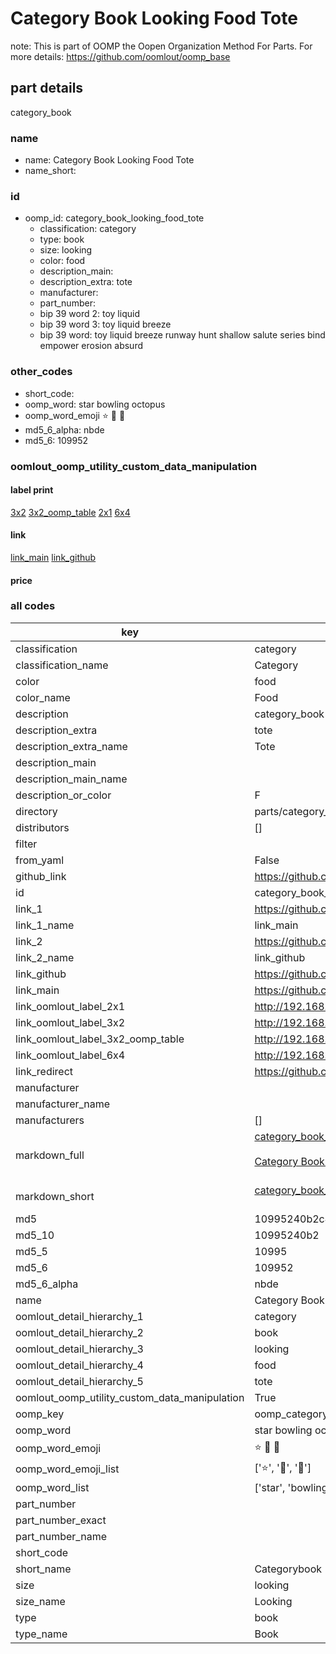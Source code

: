 # Category Book Looking Food Tote  

note: This is part of OOMP the Oopen Organization Method For Parts. For more details: https://github.com/oomlout/oomp_base

##  part details
  



category_book



### name
* name: Category Book Looking Food Tote
* name_short: 
### id
* oomp_id: category_book_looking_food_tote
  * classification: category
  * type: book
  * size: looking
  * color: food
  * description_main: 
  * description_extra: tote
  * manufacturer: 
  * part_number: 
  * bip 39 word 2: toy liquid
  * bip 39 word 3: toy liquid breeze
  * bip 39 word: toy liquid breeze runway hunt shallow salute series bind empower erosion absurd

### other_codes
* short_code: 
* oomp_word: star bowling octopus
* oomp_word_emoji :star: :bowling: :octopus:
* md5_6_alpha: nbde
* md5_6: 109952






### oomlout_oomp_utility_custom_data_manipulation
#### label print
[3x2](http://192.168.1.245:1112/?label=oomp%20nbde)
[3x2_oomp_table](http://192.168.1.108:1112/?label=oomp%20nbde)
[2x1](http://192.168.1.242:1112/?label=oomp%20nbde)
[6x4](http://192.168.1.55:1112/?label=oomp%20nbde)    

#### link

[link_main](https://github.com/oomlout/oomlout_oomp_version_1_messy/tree/main/parts/category_book_looking_food_tote) [link_github](https://github.com/oomlout/oomlout_oomp_version_1_messy/tree/main/parts/category_book_looking_food_tote)                             

#### price







### all codes 
| key | value |  
| --- | --- |  
| classification | category |  
| classification_name | Category |  
| color | food |  
| color_name | Food |  
| description | category_book |  
| description_extra | tote |  
| description_extra_name | Tote |  
| description_main |  |  
| description_main_name |  |  
| description_or_color | F  |  
| directory | parts/category_book_looking_food_tote |  
| distributors | [] |  
| filter |  |  
| from_yaml | False |  
| github_link | https://github.com/oomlout/oomlout_oomp_part_src/tree/main/parts/category_book_looking_food_tote |  
| id | category_book_looking_food_tote |  
| link_1 | https://github.com/oomlout/oomlout_oomp_version_1_messy/tree/main/parts/category_book_looking_food_tote |  
| link_1_name | link_main |  
| link_2 | https://github.com/oomlout/oomlout_oomp_version_1_messy/tree/main/parts/category_book_looking_food_tote |  
| link_2_name | link_github |  
| link_github | https://github.com/oomlout/oomlout_oomp_version_1_messy/tree/main/parts/category_book_looking_food_tote |  
| link_main | https://github.com/oomlout/oomlout_oomp_version_1_messy/tree/main/parts/category_book_looking_food_tote |  
| link_oomlout_label_2x1 | http://192.168.1.242:1112/?label=oomp%20nbde |  
| link_oomlout_label_3x2 | http://192.168.1.245:1112/?label=oomp%20nbde |  
| link_oomlout_label_3x2_oomp_table | http://192.168.1.108:1112/?label=oomp%20nbde |  
| link_oomlout_label_6x4 | http://192.168.1.55:1112/?label=oomp%20nbde |  
| link_redirect | https://github.com/oomlout/oomlout_oomp_version_1_messy/tree/main/parts/category_book_looking_food_tote |  
| manufacturer |  |  
| manufacturer_name |  |  
| manufacturers | [] |  
| markdown_full | [category_book_looking_food_tote](none)<br>[](none)<br>[Category Book Looking Food Tote](none)<br><br> |  
| markdown_short | [category_book_looking_food_tote](none)<br><br> |  
| md5 | 10995240b2c417db1437bbd637209733 |  
| md5_10 | 10995240b2 |  
| md5_5 | 10995 |  
| md5_6 | 109952 |  
| md5_6_alpha | nbde |  
| name | Category Book Looking Food Tote |  
| oomlout_detail_hierarchy_1 | category |  
| oomlout_detail_hierarchy_2 | book |  
| oomlout_detail_hierarchy_3 | looking |  
| oomlout_detail_hierarchy_4 | food |  
| oomlout_detail_hierarchy_5 | tote |  
| oomlout_oomp_utility_custom_data_manipulation | True |  
| oomp_key | oomp_category_book_looking_food_tote |  
| oomp_word | star bowling octopus |  
| oomp_word_emoji | :star: :bowling: :octopus: |  
| oomp_word_emoji_list | [':star:', ':bowling:', ':octopus:'] |  
| oomp_word_list | ['star', 'bowling', 'octopus'] |  
| part_number |  |  
| part_number_exact |  |  
| part_number_name |  |  
| short_code |  |  
| short_name | Categorybook |  
| size | looking |  
| size_name | Looking |  
| type | book |  
| type_name | Book |  
